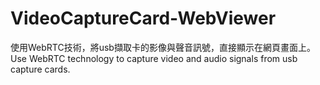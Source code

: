# VideoCaptureCard-WebViewer
 使用WebRTC技術，將usb擷取卡的影像與聲音訊號，直接顯示在網頁畫面上。Use WebRTC technology to capture video and audio signals from usb capture cards.
